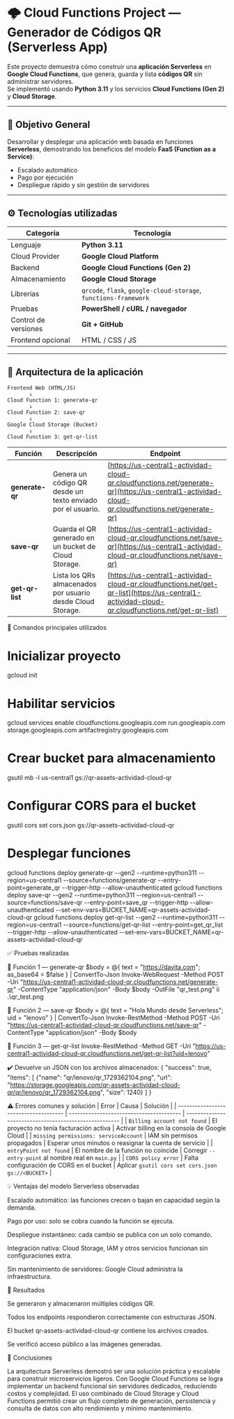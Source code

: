 # 🌩️ Cloud Functions Project — Generador de Códigos QR (Serverless App)

Este proyecto demuestra cómo construir una **aplicación Serverless** en **Google Cloud Functions**, que genera, guarda y lista **códigos QR** sin administrar servidores.  
Se implementó usando **Python 3.11** y los servicios **Cloud Functions (Gen 2)** y **Cloud Storage**.

---

## 🧠 Objetivo General

Desarrollar y desplegar una aplicación web basada en funciones **Serverless**, demostrando los beneficios del modelo **FaaS (Function as a Service)**:  
- Escalado automático  
- Pago por ejecución  
- Despliegue rápido y sin gestión de servidores  

---

## ⚙️ Tecnologías utilizadas

| Categoría | Tecnología |
|------------|-------------|
| Lenguaje | **Python 3.11** |
| Cloud Provider | **Google Cloud Platform** |
| Backend | **Google Cloud Functions (Gen 2)** |
| Almacenamiento | **Google Cloud Storage** |
| Librerías | `qrcode`, `flask`, `google-cloud-storage`, `functions-framework` |
| Pruebas | **PowerShell / cURL / navegador** |
| Control de versiones | **Git + GitHub** |
| Frontend opcional | HTML / CSS / JS |

---

## 🧩 Arquitectura de la aplicación

```text
Frontend Web (HTML/JS)
       ↓
Cloud Function 1: generate-qr
       ↓
Cloud Function 2: save-qr
       ↓
Google Cloud Storage (Bucket)
       ↓
Cloud Function 3: get-qr-list

```
| Función         | Descripción                                                | Endpoint                                                                                                                                       |
| --------------- | ---------------------------------------------------------- | ---------------------------------------------------------------------------------------------------------------------------------------------- |
| **generate-qr** | Genera un código QR desde un texto enviado por el usuario. | [https://us-central1-actividad-cloud-qr.cloudfunctions.net/generate-qr](https://us-central1-actividad-cloud-qr.cloudfunctions.net/generate-qr) |
| **save-qr**     | Guarda el QR generado en un bucket de Cloud Storage.       | [https://us-central1-actividad-cloud-qr.cloudfunctions.net/save-qr](https://us-central1-actividad-cloud-qr.cloudfunctions.net/save-qr)         |
| **get-qr-list** | Lista los QRs almacenados por usuario desde Cloud Storage. | [https://us-central1-actividad-cloud-qr.cloudfunctions.net/get-qr-list](https://us-central1-actividad-cloud-qr.cloudfunctions.net/get-qr-list) |


🧾 Comandos principales utilizados

# Inicializar proyecto
gcloud init

# Habilitar servicios
gcloud services enable cloudfunctions.googleapis.com run.googleapis.com storage.googleapis.com artifactregistry.googleapis.com

# Crear bucket para almacenamiento
gsutil mb -l us-central1 gs://qr-assets-actividad-cloud-qr

# Configurar CORS para el bucket
gsutil cors set cors.json gs://qr-assets-actividad-cloud-qr

# Desplegar funciones
gcloud functions deploy generate-qr --gen2 --runtime=python311 --region=us-central1 --source=functions/generate-qr --entry-point=generate_qr --trigger-http --allow-unauthenticated
gcloud functions deploy save-qr --gen2 --runtime=python311 --region=us-central1 --source=functions/save-qr --entry-point=save_qr --trigger-http --allow-unauthenticated --set-env-vars=BUCKET_NAME=qr-assets-actividad-cloud-qr
gcloud functions deploy get-qr-list --gen2 --runtime=python311 --region=us-central1 --source=functions/get-qr-list --entry-point=get_qr_list --trigger-http --allow-unauthenticated --set-env-vars=BUCKET_NAME=qr-assets-actividad-cloud-qr

✅ Pruebas realizadas

🧩 Función 1 — generate-qr
$body = @{ text = "https://davita.com"; as_base64 = $false } | ConvertTo-Json
Invoke-WebRequest -Method POST -Uri "https://us-central1-actividad-cloud-qr.cloudfunctions.net/generate-qr" -ContentType "application/json" -Body $body -OutFile "qr_test.png"
ii .\qr_test.png

💾 Función 2 — save-qr
$body = @{ text = "Hola Mundo desde Serverless"; uid = "lenovo" } | ConvertTo-Json
Invoke-RestMethod -Method POST -Uri "https://us-central1-actividad-cloud-qr.cloudfunctions.net/save-qr" -ContentType "application/json" -Body $body

📂 Función 3 — get-qr-list
Invoke-RestMethod -Method GET -Uri "https://us-central1-actividad-cloud-qr.cloudfunctions.net/get-qr-list?uid=lenovo"

✔️ Devuelve un JSON con los archivos almacenados:
{
  "success": true,
  "items": [
    {"name": "qr/lenovo/qr_1729362104.png", "url": "https://storage.googleapis.com/qr-assets-actividad-cloud-qr/qr/lenovo/qr_1729362104.png", "size": 1240}
  ]
}

⚠️ Errores comunes y solución
| Error                                 | Causa                                    | Solución                                               |
| ------------------------------------- | ---------------------------------------- | ------------------------------------------------------ |
| `Billing account not found`           | El proyecto no tenía facturación activa  | Activar billing en la consola de Google Cloud          |
| `missing permissions: serviceAccount` | IAM sin permisos propagados              | Esperar unos minutos o reasignar la cuenta de servicio |
| `entryPoint not found`                | El nombre de la función no coincide      | Corregir `--entry-point` al nombre real en `main.py`   |
| `CORS policy error`                   | Falta configuración de CORS en el bucket | Aplicar `gsutil cors set cors.json gs://<BUCKET>`      |

💡 Ventajas del modelo Serverless observadas

Escalado automático: las funciones crecen o bajan en capacidad según la demanda.

Pago por uso: solo se cobra cuando la función se ejecuta.

Despliegue instantáneo: cada cambio se publica con un solo comando.

Integración nativa: Cloud Storage, IAM y otros servicios funcionan sin configuraciones extra.

Sin mantenimiento de servidores: Google Cloud administra la infraestructura.

🧪 Resultados

Se generaron y almacenaron múltiples códigos QR.

Todos los endpoints respondieron correctamente con estructuras JSON.

El bucket qr-assets-actividad-cloud-qr contiene los archivos creados.

Se verificó acceso público a las imágenes generadas.

🧭 Conclusiones

La arquitectura Serverless demostró ser una solución práctica y escalable para construir microservicios ligeros.
Con Google Cloud Functions se logra implementar un backend funcional sin servidores dedicados, reduciendo costos y complejidad.
El uso combinado de Cloud Storage y Cloud Functions permitió crear un flujo completo de generación, persistencia y consulta de datos con alto rendimiento y mínimo mantenimiento.
